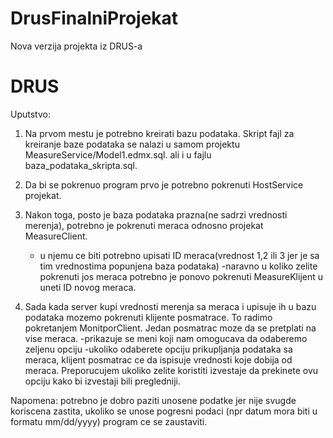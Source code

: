 # DrusFinalniProjekat
Nova verzija projekta iz DRUS-a

# DRUS

Uputstvo:

1. Na prvom mestu je potrebno kreirati bazu podataka. Skript fajl za kreiranje baze podataka se nalazi u samom projektu
MeasureService/Model1.edmx.sql. ali i u fajlu baza_podataka_skripta.sql.

2. Da bi se pokrenuo program prvo je potrebno pokrenuti HostService projekat.

3. Nakon toga, posto je baza podataka prazna(ne sadrzi vrednosti merenja), potrebno je pokrenuti meraca odnosno 
projekat MeasureClient.
	- u njemu ce biti potrebno upisati ID meraca(vrednost 1,2 ili 3 jer je sa tim vrednostima popunjena baza podataka)
	-naravno u koliko zelite pokrenuti jos meraca potrebno je ponovo pokrenuti MeasureKlijent u uneti ID novog meraca.

4. Sada kada server kupi vrednosti merenja sa meraca i upisuje ih u bazu podataka mozemo pokrenuti klijente posmatrace.
To radimo pokretanjem MonitporClient. Jedan posmatrac moze da se pretplati na vise meraca.
	-prikazuje se meni koji nam omogucava da odaberemo zeljenu opciju
	-ukoliko odaberete opciju prikupljanja podataka sa meraca, klijent posmatrac ce da ispisuje vrednosti koje dobija
	  od meraca. Preporucujem ukoliko zelite koristiti izvestaje da prekinete ovu opciju kako bi izvestaji bili pregledniji.
	
Napomena: potrebno je dobro paziti unosene podatke jer nije svugde koriscena zastita, ukoliko se unose pogresni podaci
(npr datum mora biti u formatu mm/dd/yyyy) program ce se zaustaviti.

